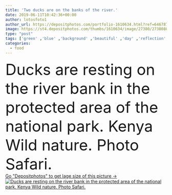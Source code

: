 ```yaml
---
title: 'Two ducks are on the banks of the river.'
date: 2019-06-11T10:42:36+00:00
author: lotosfoto1
author_url: https://depositphotos.com/portfolio-1610634.html?ref=64678756
image: https://st4.depositphotos.com/thumbs/1610634/image/27380/273808012/api_thumb_450.jpg?forcejpeg=true
type: "post"
tags: ['green' ,'blue' ,'background' ,'beautiful' ,'day' ,'reflection' ,'female' ,'summer' ,'grass' ,'beauty' ,'park' ,'outdoors' ,'nature' ,'spring' ,'water' ,'cute' ,'close' ,'natural' ,'brown' ,'food' ,'animal' ,'family' ,'male' ,'poultry' ,'pond' ,'animals' ,'wildlife' ,'river' ,'bird' ,'couple' ,'two' ,'countryside' ,'pair' ,'bank' ,'shore' ,'wild' ,'wing' ,'walk' ,'swimming' ,'lake' ,'beak' ,'duck' ,'birds' ,'feather' ,'fauna' ,'springtime' ,'plumage' ,'goose' ,'mallard' ,'drake' ]
categories: 
  - food
---
```

<div aling="center">
            <font size="60"> Ducks are resting on the river bank in the protected area of the national park. Kenya Wild nature. Photo Safari.</font>   
</div>
<div>
    <a href='https://st4.depositphotos.com/thumbs/1610634/image/27380/273808012/api_thumb_450.jpg?forcejpeg=true?ref=64678756' target=_blank > Go "Depositphotos" to get lage size of this picture ->
        <img href='https://st4.depositphotos.com/thumbs/1610634/image/27380/273808012/api_thumb_450.jpg?forcejpeg=true?ref=64678756' src='https://st4.depositphotos.com/1610634/27380/i/950/depositphotos_273808012-stock-photo-two-ducks-are-on-the.jpg?forcejpeg=true' alt='Ducks are resting on the river bank in the protected area of the national park. Kenya Wild nature. Photo Safari.' >
    </a>
</div>
